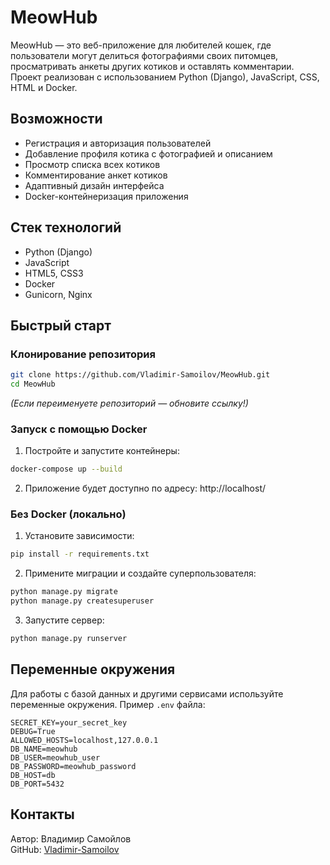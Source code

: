# MeowHub

MeowHub — это веб-приложение для любителей кошек, где пользователи могут делиться фотографиями своих питомцев, просматривать анкеты других котиков и оставлять комментарии. Проект реализован с использованием Python (Django), JavaScript, CSS, HTML и Docker.

## Возможности

- Регистрация и авторизация пользователей
- Добавление профиля котика с фотографией и описанием
- Просмотр списка всех котиков
- Комментирование анкет котиков
- Адаптивный дизайн интерфейса
- Docker-контейнеризация приложения

## Стек технологий

- Python (Django)
- JavaScript
- HTML5, CSS3
- Docker
- Gunicorn, Nginx

## Быстрый старт

### Клонирование репозитория

```bash
git clone https://github.com/Vladimir-Samoilov/MeowHub.git
cd MeowHub
```

*(Если переименуете репозиторий — обновите ссылку!)*

### Запуск с помощью Docker

1. Постройте и запустите контейнеры:

```bash
docker-compose up --build
```

2. Приложение будет доступно по адресу: http://localhost/

### Без Docker (локально)

1. Установите зависимости:

```bash
pip install -r requirements.txt
```

2. Примените миграции и создайте суперпользователя:

```bash
python manage.py migrate
python manage.py createsuperuser
```

3. Запустите сервер:

```bash
python manage.py runserver
```

## Переменные окружения

Для работы с базой данных и другими сервисами используйте переменные окружения. Пример `.env` файла:

```
SECRET_KEY=your_secret_key
DEBUG=True
ALLOWED_HOSTS=localhost,127.0.0.1
DB_NAME=meowhub
DB_USER=meowhub_user
DB_PASSWORD=meowhub_password
DB_HOST=db
DB_PORT=5432
```

## Контакты

Автор: Владимир Самойлов  
GitHub: [Vladimir-Samoilov](https://github.com/Vladimir-Samoilov)

